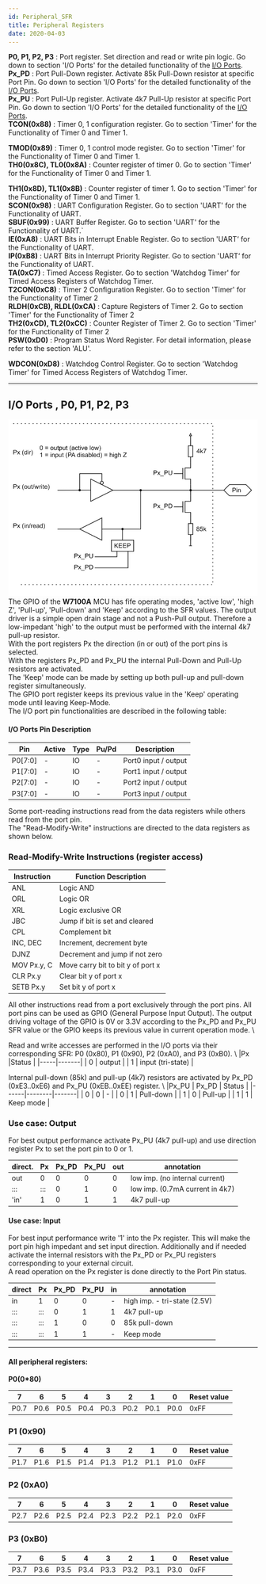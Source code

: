 ```yaml
---
id: Peripheral_SFR
title: Peripheral Registers
date: 2020-04-03
---
```


**P0, P1, P2, P3** : Port register. Set direction and read or write pin
logic. Go down to section 'I/O Ports' for the detailed functionality of
the [I/O Ports](Peripheral_SFR.md#io_ports).  
**Px\_PD** : Port Pull-Down register. Activate 85k Pull-Down resistor at
specific Port Pin. Go down to section 'I/O Ports' for the detailed
functionality of the [I/O Ports](/products/w7100a/io_ports).  
**Px\_PU** : Port Pull-Up register. Activate 4k7 Pull-Up resistor at
specific Port Pin. Go down to section 'I/O Ports' for the detailed
functionality of the [I/O Ports](/products/w7100a/io_ports).  
**TCON(0x88)** : Timer 0, 1 configuration register. Go to section
'Timer' for the Functionality of Timer 0 and Timer 1.  

**TMOD(0x89)** : Timer 0, 1 control mode register. Go to section 'Timer'
for the Functionality of Timer 0 and Timer 1.  
**TH0(0x8C), TL0(0x8A)** : Counter register of timer 0. Go to section
'Timer' for the Functionality of Timer 0 and Timer 1.  

**TH1(0x8D), TL1(0x8B)** : Counter register of timer 1. Go to section
'Timer' for the Functionality of Timer 0 and Timer 1.  
**SCON(0x98)** : UART Configuration Register. Go to section 'UART' for
the Functionality of UART.  
**SBUF(0x99)** : UART Buffer Register. Go to section 'UART' for the
Functionality of UART.\`  
**IE(0xA8)** : UART Bits in Interrupt Enable Register. Go to section
'UART‘ for the Functionality of UART.  
**IP(0xB8)** : UART Bits in Interrupt Priority Register. Go to section
'UART‘ for the Functionality of UART.  
**TA(0xC7)** : Timed Access Register. Go to section 'Watchdog Timer' for
Timed Access Registers of Watchdog Timer.  
**T2CON(0xC8)** : Timer 2 Configuration Register. Go to section 'Timer'
for the Functionality of Timer 2  
**RLDH(0xCB), RLDL(0xCA)** : Capture Registers of Timer 2. Go to section
'Timer' for the Functionality of Timer 2  
**TH2(0xCD), TL2(0xCC)** : Counter Register of Timer 2. Go to section
'Timer' for the Functionality of Timer 2  
**PSW(0xD0)** : Program Status Word Register. For detail information,
please refer to the section 'ALU'.

**WDCON(0xD8)** : Watchdog Control Register. Go to section 'Watchdog
Timer' for Timed Access Registers of Watchdog Timer.  

-----
## I/O Ports , P0, P1, P2, P3

![io\_ports](/img/products/w7100a/w7100a_port-pin_003.jpg)
The GPIO of the **W7100A** MCU has fife operating modes, 'active low',
'high Z', 'Pull-up', 'Pull-down' and 'Keep' according to the SFR values.
The output driver is a simple open drain stage and not a Push-Pull
output. Therefore a low-impedant 'high' to the output must be performed
with the internal 4k7 pull-up resistor.  
With the port registers Px the direction (in or out) of the port pins is
selected.  
With the registers Px\_PD and Px\_PU the internal Pull-Down and Pull-Up
resistors are activated.  
The 'Keep' mode can be made by setting up both pull-up and pull-down
register simultaneously.  
The GPIO port register keeps its previous value in the 'Keep' operating
mode until leaving Keep-Mode.  
The I/O port pin functionalities are described in the following table:  

#### I/O Ports Pin Description

| Pin       | Active | Type | Pu/Pd | Description          |
| --------- | ------ | ---- | ----- | -------------------- |
| P0\[7:0\] | \-     | IO   | \-    | Port0 input / output |
| P1\[7:0\] | \-     | IO   | \-    | Port1 input / output |
| P2\[7:0\] | \-     | IO   | \-    | Port2 input / output |
| P3\[7:0\] | \-     | IO   | \-    | Port3 input / output |

Some port-reading instructions read from the data registers while others
read from the port pin.  
The "Read-Modify-Write" instructions are directed to the data registers
as shown below.
### Read-Modify-Write Instructions (register access)

|Instruction  |Function Description |
|------------|--------------------|
| ANL  | Logic AND |
| ORL  | Logic OR |
| XRL  | Logic exclusive OR |
| JBC  | Jump if bit is set and cleared |
| CPL  | Complement bit 
| INC, DEC  | Increment, decrement byte |
|DJNZ  | Decrement and jump if not zero |
| MOV Px.y, C  | Move carry bit to bit y of port x |
| CLR Px.y  | Clear bit y of port x |
| SETB Px.y  | Set bit y of port x|

All other instructions read from a port exclusively through the port pins. All port pins can be used as GPIO  (General Purpose Input Output). The output driving voltage of the GPIO is 0V or 3.3V according to the Px_PD and Px_PU SFR value or the GPIO keeps its previous value in current operation mode. \\

Read and write accesses are performed in the I/O ports via their corresponding SFR: P0 (0x80), P1 (0x90), P2 (0xA0), and P3 (0xB0). \\
|Px  |Status  |
|-----|-------|
|  0  | output  |
|  1  | input (tri-state)  |

Internal pull-down (85k) and pull-up (4k7) resistors are activated by Px_PD (0xE3..0xE6) and Px_PU (0xEB..0xEE) register. \\
|Px_PU  | Px_PD  | Status  |
|------|--------|-------|
|  0  |  0  | -  |
|  0  |  1  | Pull-down  |
|  1  |  0  | Pull-up  |
|  1  |  1  | Keep mode  |

### Use case: Output
For best output performance activate Px_PU (4k7 pull-up) and use direction register Px to set the port pin to 0 or 1. 

|direct. | Px  | Px_PD  | Px_PU  |  out  | annotation  |
|--------|-----|--------|--------|-------|-------------|
|  out   |  0    |  0    |  0  |  0  | low imp. (no internal current)   |
|  :::   |  :::  |  0    |  1  |  0  | low imp. (0.7mA current in 4k7)  |
|  'in'  |  1    |  0    |  1  |  1  | 4k7 pull-up  |

#### Use case: Input

For best input performance write '1' into the Px register. This will
make the port pin high impedant and set input direction. Additionally
and if needed activate the internal resistors with the Px\_PD or Px\_PU
registers corresponding to your external circuit.  
A read operation on the Px register is done directly to the Port Pin
status.  

| direct   |Px     |Px\_PD   | Px\_PU   | in   |annotation|                              
| -------- | ----- | ------- | ---------| -- | ---------------------------- |
| in  | 1   | 0 | 0 | \- | high imp. - tri-state (2.5V) |
| ::: | ::: | 0 | 1 | 1  | 4k7 pull-up                  |
| ::: | ::: | 1 | 0 | 0  | 85k pull-down                |
| ::: | ::: | 1 | 1 | \- | Keep mode                    |

-----

#### All peripheral registers:
**P0(0*80)**

|7|6|5|4|3|2|1|0|Reset value|
|--|--|--|-|-|-|-|-|-|
|P0.7|P0.6|P0.5|P0.4|P0.3|P0.2|P0.1|P0.0|0xFF|

### P1 (0x90)

| 7    | 6    | 5    | 4    | 3    | 2    | 1    | 0    | Reset value |
| ---- | ---- | ---- | ---- | ---- | ---- | ---- | ---- | ----------- |
| P1.7 | P1.6 | P1.5 | P1.4 | P1.3 | P1.2 | P1.1 | P1.0 | 0xFF        |

### P2 (0xA0)

| 7    | 6    | 5    | 4    | 3    | 2    | 1    | 0    | Reset value |
| ---- | ---- | ---- | ---- | ---- | ---- | ---- | ---- | ----------- |
| P2.7 | P2.6 | P2.5 | P2.4 | P2.3 | P2.2 | P2.1 | P2.0 | 0xFF        |

### P3 (0xB0)

| 7    | 6    | 5    | 4    | 3    | 2    | 1    | 0    | Reset value |
| ---- | ---- | ---- | ---- | ---- | ---- | ---- | ---- | ----------- |
| P3.7 | P3.6 | P3.5 | P3.4 | P3.3 | P3.2 | P3.1 | P3.0 | 0xFF        |

